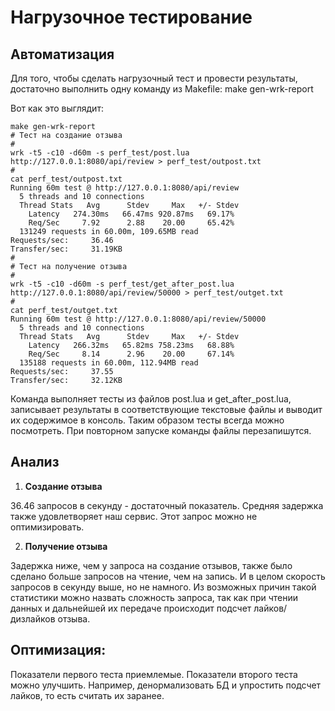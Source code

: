 # Нагрузочное тестирование

## Автоматизация

Для того, чтобы сделать нагрузочный тест и провести результаты, достаточно выполнить одну команду из Makefile: make gen-wrk-report 

Вот как это выглядит:

```
make gen-wrk-report 
# Тест на создание отзыва
#
wrk -t5 -c10 -d60m -s perf_test/post.lua http://127.0.0.1:8080/api/review > perf_test/outpost.txt  
#
cat perf_test/outpost.txt
Running 60m test @ http://127.0.0.1:8080/api/review
  5 threads and 10 connections
  Thread Stats   Avg      Stdev     Max   +/- Stdev
    Latency   274.30ms   66.47ms 920.87ms   69.17%
    Req/Sec     7.92      2.88    20.00     65.42%
  131249 requests in 60.00m, 109.65MB read
Requests/sec:     36.46
Transfer/sec:     31.19KB
#
# Тест на получение отзыва
#
wrk -t5 -c10 -d60m -s perf_test/get_after_post.lua http://127.0.0.1:8080/api/review/50000 > perf_test/outget.txt
#
cat perf_test/outget.txt
Running 60m test @ http://127.0.0.1:8080/api/review/50000
  5 threads and 10 connections
  Thread Stats   Avg      Stdev     Max   +/- Stdev
    Latency   266.32ms   65.82ms 758.23ms   68.88%
    Req/Sec     8.14      2.96    20.00     67.14%
  135188 requests in 60.00m, 112.94MB read
Requests/sec:     37.55
Transfer/sec:     32.12KB

```
Команда выполняет тесты из файлов post.lua и get_after_post.lua, записывает результаты в соответствующие текстовые файлы и выводит их содержимое в консоль. Таким образом тесты всегда можно посмотреть. При повторном запуске команды файлы перезапишутся.

## Анализ

1. **Создание отзыва**

36.46 запросов в секунду - достаточный показатель. Средняя задержка также удовлетворяет наш сервис. Этот запрос можно не оптимизировать.

2. **Получение отзыва**

Задержка ниже, чем у запроса на создание отзывов, также было сделано больше запросов на чтение, чем на запись. И в целом скорость запросов в секунду выше, но не намного. Из возможных причин такой статистики можно назвать сложность запроса, так как при чтении данных и дальнейшей их передаче происходит подсчет лайков/дизлайков отзыва.

## Оптимизация:

Показатели первого теста приемлемые.
Показатели второго теста можно улучшить. Например, денормализовать БД и упростить подсчет лайков, то есть считать их заранее.
